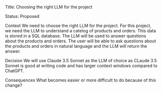 Title: Choosing the right LLM for the project

Status: Proposed

Context
We need to choose the right LLM for the project. For this project, we need the LLM to understand a catelog of products and orders.
This data is stored in a SQL database. The LLM will be used to answer questions about the products and orders. The user will be able to ask questions about the products and orders in natural language and the LLM will return the answer.

Decision
We will use Claude 3.5 Sonnet as the LLM of choice as CLaude 3.5 Sonnet is good at writing code and has larger context windows compared to ChatGPT.

Consequences
What becomes easier or more difficult to do because of this change?

